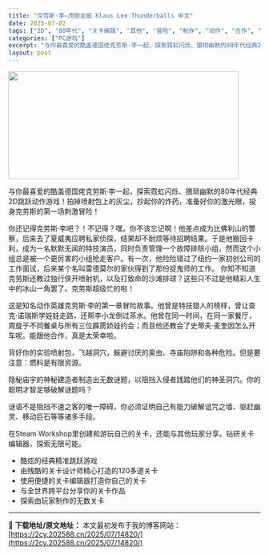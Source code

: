 ```yaml
---
title: "克劳斯·李—虎胆龙威 Klaus Lee Thunderballs 中文"
date: 2025-07-02
tags: ["2D", "80年代", "关卡编辑", "其他", "冒险", "制作", "动作", "合作", "工作", "平台"]
categories: ["PC游戏"]
excerpt: "与你最喜爱的酷盖德国佬克劳斯·李一起，探索霓虹闪烁、猥琐幽默的80年代经典2D跳跃动作游戏！拍掉喷射包上的灰尘，抄起你的炸药，准备好你的激光眼，投身克劳斯的第一场刺激冒险！ 你还记得克劳斯·李吧？！不记得？嘿，你不该忘记啊！他差点成为比佛利山的警察，后来去了夏威夷应聘私家侦探，结果却不耐烦等待招聘结&hellip;"
layout: post
---
```


<img class="aligncenter size-full wp-image-14809" src="https://2cy.202588.cn/wp-content/uploads/2025/07/2025070207245133.webp" alt="" width="460" height="215" />

与你最喜爱的酷盖德国佬克劳斯·李一起，探索霓虹闪烁、猥琐幽默的80年代经典2D跳跃动作游戏！拍掉喷射包上的灰尘，抄起你的炸药，准备好你的激光眼，投身克劳斯的第一场刺激冒险！

你还记得克劳斯·李吧？！不记得？嘿，你不该忘记啊！他差点成为比佛利山的警察，后来去了夏威夷应聘私家侦探，结果却不耐烦等待招聘结果。于是他搬回卡利，成为一名默默无闻的特技演员，同时负责管理一个故障排除小组，然而这个小组总是被一个更厉害的小组抢走客户。有一次，他险险错过了纽约一家初创公司的工作面试，后来某个名叫雷德莫尔的家伙得到了那份捉鬼师的工作。
你知不知道克劳斯还教过独行侠开喷射机，以及打致命的沙滩排球？这些只不过是他精彩人生中的冰山一角罢了。克劳斯超级忙的啦！

这是知名动作英雄克劳斯·李的第一章冒险故事。他曾是特技猎人的榜样，曾让查克·诺瑞斯学娃娃走路，还帮李小龙倒过茶水。他曾在同一时间，在同一家餐厅，周旋于不同餐桌与所有三位霹雳娇娃约会；而且他还教会了史蒂夫·麦奎因怎么开车呢。能跟他合作，真是太荣幸啦。

背好你的实验喷射包，飞越洞穴，躲避讨厌的臭虫、寺庙陷阱和各种危险。但是要注意：燃料是有限资源。

隐秘庙宇的神秘建造者制造出无数谜题，以阻挡入侵者践踏他们的神圣洞穴。你的聪明才智足够破解谜题吗？

谜语不是阻挡不速之客的唯一障碍，你必须证明自己有能力破解诅咒之墙、驱赶幽灵、移动巨石等等诸多手段。

在Steam Workshop里创建和游玩自己的关卡，还能与其他玩家分享。钻研关卡编辑器，探索无限可能。

- 酷炫的经典精准跳跃游戏
- 由残酷的关卡设计师精心打造的120多道关卡
- 使用便捷的关卡编辑器打造你自己的关卡
- 与全世界跨平台分享你的关卡作品
- 探索由玩家制作的无数关卡

---
📖 **下载地址/原文地址：** 本文最初发布于我的博客网站：[https://2cy.202588.cn/2025/07/14820/](https://2cy.202588.cn/2025/07/14820/)
